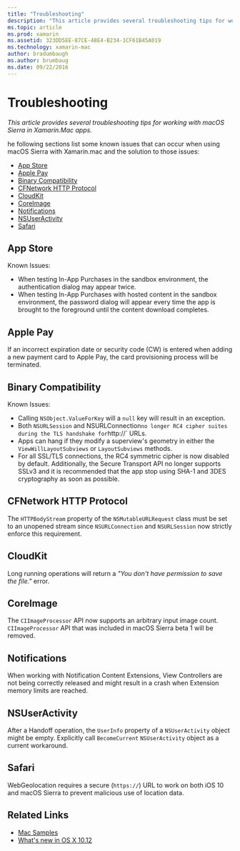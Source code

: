 ```yaml
---
title: "Troubleshooting"
description: "This article provides several troubleshooting tips for working with macOS Sierra in Xamarin.Mac apps."
ms.topic: article
ms.prod: xamarin
ms.assetid: 323DD5EE-87CE-48E4-B234-1CF61B45A019
ms.technology: xamarin-mac
author: bradumbaugh
ms.author: brumbaug
ms.date: 09/22/2016
---
```


# Troubleshooting

_This article provides several troubleshooting tips for working with macOS Sierra in Xamarin.Mac apps._

he following sections list some known issues that can occur when using macOS Sierra with Xamarin.mac and the solution to those issues:

- [App Store](#App-Store)
- [Apple Pay](#Apple-Pay)
- [Binary Compatibility](#Binary-Compatibility)
- [CFNetwork HTTP Protocol](#CFNetwork-HTTP-Protocol)
- [CloudKit](#CloudKit)
- [CoreImage](#CoreImage)
- [Notifications](#Notifications)
- [NSUserActivity](#NSUserActivity)
- [Safari](#Safari)

<a name="App-Store" />

## App Store

Known Issues:

- When testing In-App Purchases in the sandbox environment, the authentication dialog may appear twice.
- When testing In-App Purchases with hosted content in the sandbox environment, the password dialog will appear every time the app is brought to the foreground until the content download completes.

<a name="Apple-Pay" />

## Apple Pay

If an incorrect expiration date or security code (CW) is entered when adding a new payment card to Apple Pay, the card provisioning process will be terminated.

<a name="Binary-Compatibility" />

## Binary Compatibility

Known Issues:

- Calling `NSObject.ValueForKey` will a `null` key will result in an exception.
- Both `NSURLSession` and NSURLConnection` no longer RC4 cipher suites during the TLS handshake for `http://` URLs.
- Apps can hang if they modify a superview's geometry in either the `ViewWillLayoutSubviews` or `LayoutSubviews` methods.
- For all SSL/TLS connections, the RC4 symmetric cipher is now disabled by default. Additionally, the Secure Transport API no longer supports SSLv3 and it is recommended that the app stop using SHA-1 and 3DES cryptography as soon as possible.

<a name="CFNetwork-HTTP-Protocol" />

## CFNetwork HTTP Protocol

The `HTTPBodyStream` property of the `NSMutableURLRequest` class must be set to an unopened stream since `NSURLConnection` and `NSURLSession` now strictly enforce this requirement.

<a name="CloudKit" />

## CloudKit

Long running operations will return a _"You don't have permission to save the file."_ error.

<a name="CoreImage" />

## CoreImage

The `CIImageProcessor` API now supports an arbitrary input image count. `CIImageProcessor` API that was included in macOS Sierra beta 1 will be removed.

<a name="Notifications" />

## Notifications

When working with Notification Content Extensions, View Controllers are not being correctly released and might result in a crash when Extension memory limits are reached.

<a name="NSUserActivity" />

## NSUserActivity

After a Handoff operation, the `UserInfo` property of a `NSUserActivity` object might be empty. Explicitly call `BecomeCurrent` `NSUserActivity` object as a current workaround.

<a name="Safari" />

## Safari

WebGeolocation requires a secure (`https://`) URL to work on both iOS 10 and macOS Sierra to prevent malicious use of location data.







## Related Links

- [Mac Samples](https://developer.xamarin.com/samples/mac/)
- [What's new in OS X 10.12](https://developer.apple.com/library/prerelease/content/releasenotes/MacOSX/WhatsNewInOSX/Articles/OSXv10.html#//apple_ref/doc/uid/TP40017145-SW1)
